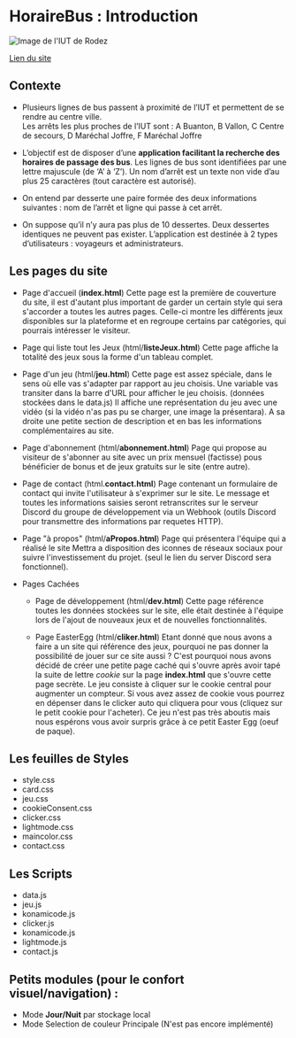 # HoraireBus : Introduction

![Image de l'IUT de Rodez](http://www.iut-rodez.fr/logo.jpg)

[Lien du site](http://www.iut-rodez.fr/)


## Contexte
+ Plusieurs  lignes de  bus passent à  proximité  de  l’IUT et permettent de  se  rendre au centre  ville.  
Les arrêts  les  plus  proches  de  l’IUT  sont :
A Buanton, B Vallon, C Centre de secours, D Maréchal Joffre, F Maréchal Joffre  

+ L’objectif est de disposer d’une **application facilitant la recherche des horaires de passage des bus**.
Les lignes de bus sont identifiées par une lettre majuscule (de ‘A’ à ‘Z’).
Un nom d’arrêt est un texte non vide d’au plus 25 caractères (tout caractère est autorisé).

+ On entend par desserte une paire formée des deux informations suivantes : nom de l’arrêt et ligne qui passe à cet arrêt. 

+ On suppose qu’il n’y aura pas plus de 10 dessertes. Deux dessertes identiques ne peuvent pas exister.
L’application est destinée à 2 types d’utilisateurs : voyageurs et administrateurs.


## Les pages du site
+ Page d'accueil (**index.html**)
Cette page est la première de couverture du site,
il est d'autant plus important de garder un certain
style qui sera s'accorder a toutes les autres pages.
Celle-ci montre les différents jeux disponibles sur la plateforme
et en regroupe certains par catégories, qui pourrais intéresser le
visiteur.

+ Page qui liste tout les Jeux (html/**listeJeux.html**)
Cette page affiche la totalité des jeux sous la forme d'un tableau complet.

+ Page d'un jeu (html/**jeu.html**)
Cette page est assez spéciale, dans le sens où elle vas s'adapter
par rapport au jeu choisis. Une variable vas transiter dans la barre d'URL pour afficher
le jeu choisis. (données stockées dans le data.js)
Il affiche une représentation du jeu avec une vidéo (si la vidéo n'as pas pu se charger,
une image la présentara). A sa droite une petite section de description et en bas les informations
complémentaires au site.

+ Page d'abonnement (html/**abonnement.html**)
Page qui propose au visiteur de s'abonner au site
avec un prix mensuel (factisse) pous bénéficier de
bonus et de jeux gratuits sur le site (entre autre).

+ Page de contact (html.**contact.html**)
Page contenant un formulaire de contact qui invite l'utilisateur
à s'exprimer sur le site. Le message et toutes les informations
saisies seront retranscrites sur le serveur Discord du groupe
de développement via un Webhook (outils Discord pour transmettre des
informations par requetes HTTP).
+ Page "à propos" (html/**aPropos.html**)
Page qui présentera l'équipe qui a réalisé le site
Mettra a disposition des iconnes de réseaux sociaux pour
suivre l'investissement du projet. (seul le lien du server Discord sera fonctionnel).
	
+ Pages Cachées
	+ Page de développement (html/**dev.html**)
	Cette page référence toutes les données stockées sur le site,
	elle était destinée à l'équipe lors de l'ajout de nouveaux jeux et
	de nouvelles fonctionnalités.

	+ Page EasterEgg (html/**cliker.html**)
	Etant donné que nous avons a faire a un site qui référence des jeux,
	pourquoi ne pas donner la possibilité de jouer sur ce site aussi ?
	C'est pourquoi nous avons décidé de créer une petite page caché qui
	s'ouvre après avoir tapé la suite de lettre *cookie*
	sur la page **index.html** que s'ouvre cette page secrète.
	Le jeu consiste à cliquer sur le cookie central pour augmenter un
	compteur. Si vous avez assez de cookie vous pourrez en dépenser dans
	le clicker auto qui cliquera pour vous (cliquez sur le petit cookie pour l'acheter).
	Ce jeu n'est pas très aboutis mais nous espérons vous avoir surpris grâce à ce petit
	Easter Egg (oeuf de paque).

## Les feuilles de Styles
+ style.css
+ card.css
+ jeu.css
+ cookieConsent.css
+ clicker.css
+ lightmode.css
+ maincolor.css
+ contact.css

## Les Scripts
+ data.js
+ jeu.js
+ konamicode.js
+ clicker.js
+ konamicode.js
+ lightmode.js
+ contact.js

## Petits modules (pour le confort visuel/navigation) :
+ Mode **Jour/Nuit** par stockage local
+ Mode Selection de couleur Principale (N'est pas encore implémenté)
